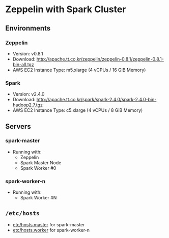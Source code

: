 # Zeppelin with Spark Cluster

## Environments

### Zeppelin

* Version: v0.8.1
* Download: http://apache.tt.co.kr/zeppelin/zeppelin-0.8.1/zeppelin-0.8.1-bin-all.tgz
* AWS EC2 Instance Type: m5.xlarge (4 vCPUs / 16 GiB Memory)

### Spark

* Version: v2.4.0
* Download: http://apache.tt.co.kr/spark/spark-2.4.0/spark-2.4.0-bin-hadoop2.7.tgz
* AWS EC2 Instance Type: c5.xlarge (4 vCPUs / 8 GiB Memory)

## Servers

### spark-master

* Running with:
  * Zeppelin
  * Spark Master Node
  * Spark Worker #0

### spark-worker-n

* Running with:
  * Spark Worker #N

## `/etc/hosts`

* [etc/hosts.master](etc/hosts.master) for spark-master
* [etc/hosts.worker](etc/hosts.worker) for spark-worker-n

